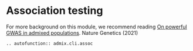 # Association testing

For more background on this module, we recommend reading [On powerful GWAS in admixed populations](https://www.nature.com/articles/s41588-021-00953-5). Nature Genetics (2021)

```{eval-rst}
.. autofunction:: admix.cli.assoc
```